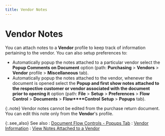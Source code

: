 ```yaml
---
title: Vendor Notes
---
```


# Vendor Notes


You can attach notes to a **Vendor**  profile to keep track of information pertaining to the vendor. You can  also setup preferences to:

- Automatically  popup the notes  attached to a particular vendor select the **Popup 
 Comments on Document** option (path: **Purchasing**  > **Vendors** > **Vendor**  profile > **Miscellaneous** tab).
- Automatically  popup the notes  attached to the vendor, whenever the document is opened select the **Popup and first show notes attached to the 
 respective customer or vendor associated with the document prior to opening 
 it** option (path: **File** >  **Setup** > **Preferences**  > **Flow** **Control**  > **Documents** > **Flow****Control** **Setup**  > **Popups** tab).



{:.note}
Vendor notes cannot be edited from the purchase  return document. You can edit this note only from the **Vendor**'s  profile.


{:.see_also}
See also
: [Document  Flow Controls - Popups Tab]({{site.bp_chm}}/flow-ctrl/ctrl/opt/popups-tab/flow_control_setup_dialog_box_popups_tab_steps.html)
: [Vendor  Information]({{site.pp_baseurl}}/purc-proc/doc-profile/contents/vendor-info/vendor_information_pur_doc.html)
: [View  Notes Attached to a Vendor]({{site.pp_baseurl}}/misc/view_and_edit_notes_attached_to_a_vendor_purchase_content.html)
